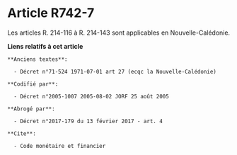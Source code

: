 # Article R742-7

Les articles R. 214-116 à R. 214-143 sont applicables en Nouvelle-Calédonie.

**Liens relatifs à cet article**

	**Anciens textes**:

	  - Décret n°71-524 1971-07-01 art 27 (ecqc la Nouvelle-Calédonie)

	**Codifié par**:

	  - Décret n°2005-1007 2005-08-02 JORF 25 août 2005

	**Abrogé par**:

	  - Décret n°2017-179 du 13 février 2017 - art. 4

	**Cite**:

	  - Code monétaire et financier
